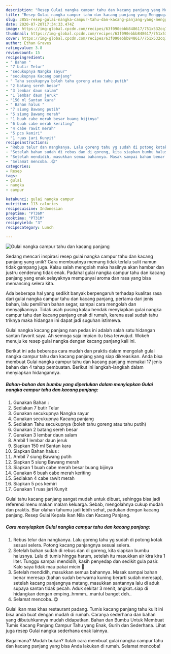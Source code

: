 ```yaml
---
description: "Resep Gulai nangka campur tahu dan kacang panjang yang Menggugah Selera"
title: "Resep Gulai nangka campur tahu dan kacang panjang yang Menggugah Selera"
slug: 3855-resep-gulai-nangka-campur-tahu-dan-kacang-panjang-yang-menggugah-selera
date: 2020-07-20T17:34:33.474Z
image: https://img-global.cpcdn.com/recipes/63f090ebbb848617/751x532cq70/gulai-nangka-campur-tahu-dan-kacang-panjang-foto-resep-utama.jpg
thumbnail: https://img-global.cpcdn.com/recipes/63f090ebbb848617/751x532cq70/gulai-nangka-campur-tahu-dan-kacang-panjang-foto-resep-utama.jpg
cover: https://img-global.cpcdn.com/recipes/63f090ebbb848617/751x532cq70/gulai-nangka-campur-tahu-dan-kacang-panjang-foto-resep-utama.jpg
author: Ethan Graves
ratingvalue: 3.8
reviewcount: 15
recipeingredient:
- " Bahan "
- "7 butir Telur"
- "secukupnya Nangka sayur"
- "secukupnya Kacang panjang"
- " Tahu secukupnya boleh tahu goreng atau tahu putih"
- "2 batang sereh besar"
- "3 lembar daun salam"
- "1 lembar daun jeruk"
- "150 ml Santan kara"
- " Bahan halus "
- "7 siung Bawang putih"
- "5 siung Bawang merah"
- "1 buah cabe merah besar buang bijinya"
- "6 buah cabe merah keriting"
- "4 cabe rawit merah"
- "5 pcs kemiri"
- "1 ruas jari Kunyit"
recipeinstructions:
- "Rebus telur dan nangkanya. Lalu goreng tahu yg sudah di potong kotak sesuai selera. Potong kacang panjangnya sesuai selera."
- "Setelah bahan sudah di rebus dan di goreng, kita siapkan bumbu halusnya. Lalu di tumis hingga harum, setelah itu masukkan air kira kira 1 liter. Tunggu sampai mendidih, kasih penyedap dan sedikit gula pasir. Kalo saya tidak mau pakai micin 🙂"
- "Setelah mendidih, masukkan semua bahannya. Masak sampai bahan benar meresap (bahan sudah berwarna kuning berarti sudah meresap), setelah kacang panjangnya matang, masukkan santannya lalu di aduk supaya santan tidak pecah. Aduk sekitar 3 menit, angkat..siap di hidangkan dengan emping..hmmm...mantul banget deh.."
- "Selamat mencoba..😋"
categories:
- Resep
tags:
- gulai
- nangka
- campur

katakunci: gulai nangka campur 
nutrition: 113 calories
recipecuisine: Indonesian
preptime: "PT36M"
cooktime: "PT31M"
recipeyield: "3"
recipecategory: Lunch

---
```



![Gulai nangka campur tahu dan kacang panjang](https://img-global.cpcdn.com/recipes/63f090ebbb848617/751x532cq70/gulai-nangka-campur-tahu-dan-kacang-panjang-foto-resep-utama.jpg)

Sedang mencari inspirasi resep gulai nangka campur tahu dan kacang panjang yang unik? Cara membuatnya memang tidak terlalu sulit namun tidak gampang juga. Kalau salah mengolah maka hasilnya akan hambar dan justru cenderung tidak enak. Padahal gulai nangka campur tahu dan kacang panjang yang enak selayaknya mempunyai aroma dan rasa yang bisa memancing selera kita.

Ada beberapa hal yang sedikit banyak berpengaruh terhadap kualitas rasa dari gulai nangka campur tahu dan kacang panjang, pertama dari jenis bahan, lalu pemilihan bahan segar, sampai cara mengolah dan menyajikannya. Tidak usah pusing kalau hendak menyiapkan gulai nangka campur tahu dan kacang panjang enak di rumah, karena asal sudah tahu triknya maka hidangan ini dapat jadi suguhan istimewa.

Gulai nangka kacang panjang nan pedas ini adalah salah satu hidangan santan favorit saya. Ah semoga saja impian itu bisa terwujud. Wokeh menuju ke resep gulai nangka dengan kacang panjang kali ini.


Berikut ini ada beberapa cara mudah dan praktis dalam mengolah gulai nangka campur tahu dan kacang panjang yang siap dikreasikan. Anda bisa membuat Gulai nangka campur tahu dan kacang panjang memakai 17 jenis bahan dan 4 tahap pembuatan. Berikut ini langkah-langkah dalam menyiapkan hidangannya.

<!--inarticleads1-->

##### Bahan-bahan dan bumbu yang diperlukan dalam menyiapkan Gulai nangka campur tahu dan kacang panjang:

1. Gunakan  Bahan :
1. Sediakan 7 butir Telur
1. Gunakan secukupnya Nangka sayur
1. Gunakan secukupnya Kacang panjang
1. Sediakan  Tahu secukupnya (boleh tahu goreng atau tahu putih)
1. Gunakan 2 batang sereh besar
1. Gunakan 3 lembar daun salam
1. Ambil 1 lembar daun jeruk
1. Siapkan 150 ml Santan kara
1. Siapkan  Bahan halus :
1. Ambil 7 siung Bawang putih
1. Siapkan 5 siung Bawang merah
1. Siapkan 1 buah cabe merah besar buang bijinya
1. Gunakan 6 buah cabe merah keriting
1. Sediakan 4 cabe rawit merah
1. Siapkan 5 pcs kemiri
1. Gunakan 1 ruas jari Kunyit


Gulai tahu kacang panjang sangat mudah untuk dibuat, sehingga bisa jadi referensi menu makan malam keluarga. Sebab, mengolahnya cukup mudah dan praktis. Biar olahan tahumu jadi lebih sehat, padukan dengan kacang panjang. Resep Gulai Kepala Ikan Nila dan Kacang Panjang. 

<!--inarticleads2-->

##### Cara menyiapkan Gulai nangka campur tahu dan kacang panjang:

1. Rebus telur dan nangkanya. Lalu goreng tahu yg sudah di potong kotak sesuai selera. Potong kacang panjangnya sesuai selera.
1. Setelah bahan sudah di rebus dan di goreng, kita siapkan bumbu halusnya. Lalu di tumis hingga harum, setelah itu masukkan air kira kira 1 liter. Tunggu sampai mendidih, kasih penyedap dan sedikit gula pasir. Kalo saya tidak mau pakai micin 🙂
1. Setelah mendidih, masukkan semua bahannya. Masak sampai bahan benar meresap (bahan sudah berwarna kuning berarti sudah meresap), setelah kacang panjangnya matang, masukkan santannya lalu di aduk supaya santan tidak pecah. Aduk sekitar 3 menit, angkat..siap di hidangkan dengan emping..hmmm...mantul banget deh..
1. Selamat mencoba..😋


Gulai ikan mas khas restaurant padang. Tumis kacang panjang tahu kulit ini bisa anda buat dengan mudah di rumah. Caranya sederhana dan bahan yang dibutuhkannya mudah didapatkan. Bahan dan Bumbu Untuk Membuat Tumis Kacang Panjang Campur Tahu yang Enak, Gurih dan Sederhana. Lihat juga resep Gulai nangka sederhana enak lainnya. 

Bagaimana? Mudah bukan? Itulah cara membuat gulai nangka campur tahu dan kacang panjang yang bisa Anda lakukan di rumah. Selamat mencoba!
